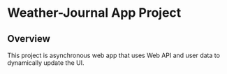 # Weather-Journal App Project

## Overview
This project is asynchronous web app that uses Web API and user data to dynamically update the UI. 
